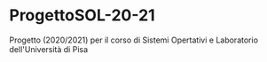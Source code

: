 # ProgettoSOL-20-21
Progetto (2020/2021) per il corso di Sistemi Opertativi e Laboratorio dell'Università di Pisa
